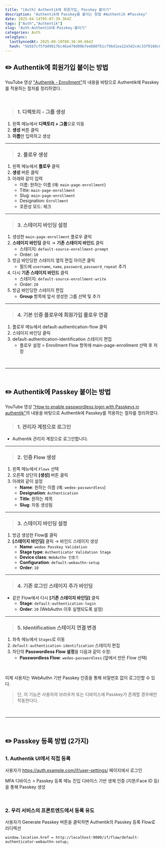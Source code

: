 ```yaml
---
title: "[Auth] Authentik에 회원가입, Passkey 붙이기"
description: "Authentik에 Passkey를 붙이는 방법 #Authentik #Passkey"
date: 2025-04-14T05:07:39.364Z
tags: ["Auth","Authentik"]
slug: "Auth-Authentik에-Passkey-붙이기"
categories: Auth
velogSync:
  lastSyncedAt: 2025-08-19T08:36:49.664Z
  hash: "5b5b7cf5fdd9817bc46a478d00b7e4880f61cf96d1ea12e5d2c4c33f9160c07a"
---
```


## ✏️ Authentik에 회원가입 붙이는 방법
YouTube 영상 ["Authentik - Enrollment"](https://www.youtube.com/watch?v=mGOTpRfulfQ)의 내용을 바탕으로 Authentik에 Passkey를 적용하는 절차를 정리하였다.

<br>

>### 1. 디렉토리 - 그룹 생성
1. 왼쪽 메뉴에서 **디렉토리 > 그룹**으로 이동
2. **생성** 버튼 클릭
3. **이름**만 입력하고 생성

---

>### 2. 플로우 생성
1. 왼쪽 메뉴에서 **플로우** 클릭
2. **생성** 버튼 클릭
3. 아래와 같이 입력
   - 이름: 원하는 이름 (예: `main-page-enrollment`)
   - Title: `main-page-enrollment`
   - Slug: `main-page-enrollment`
   - Designation: `Enrollment`
   - 호환성 모드: 체크

---

>### 3. 스테이지 바인딩 설정
1. 생성한 `main-page-enrollment` 플로우 클릭
2. **스테이지 바인딩** 클릭 → **기존 스테이지 바인드** 클릭
   - 스테이지: `default-source-enrollment-prompt`
   - Order: `10`
3. 방금 바인딩한 스테이지 옆의 편집 아이콘 클릭
   - 필드에 `username`, `name`, `password`, `password_repeat` 추가
4. 다시 **기존 스테이지 바인드** 클릭
   - 스테이지: `default-source-enrollment-write`
   - Order: `20`
5. 방금 바인딩한 스테이지 편집
   - **Group** 항목에 앞서 생성한 그룹 선택 및 추가

---

>### 4. 기본 인증 플로우에 회원가입 플로우 연결
1. 플로우 메뉴에서 default-authentication-flow 클릭
2. 스테이지 바인딩 클릭
3. default-authentication-identification 스테이지 편집
   - 플로우 설정 > Enrollment Flow 항목에 main-page-enrollment 선택 후 저장

<br>

---

<br>

## ✏️ Authentik에 Passkey 붙이는 방법
YouTube 영상 ["How to enable passwordless login with Passkeys in authentik"](https://www.youtube.com/watch?v=aEpT2fYGwLw)의 내용을 바탕으로 Authentik에 Passkey를 적용하는 절차를 정리하였다.

>### 1. 관리자 계정으로 로그인
- Authentik 관리자 계정으로 로그인합니다.

---

>### 2. 인증 Flow 생성
1. 왼쪽 메뉴에서 `Flows` 선택
2. 오른쪽 상단의 **[생성]** 버튼 클릭
3. 아래와 같이 설정
   - **Name**: 원하는 이름 (예: `wedeo-passwordless`)
   - **Designation**: `Authentication`
   - **Title**: 원하는 제목
   - **Slug**: 자동 생성됨

---

>### 3. 스테이지 바인딩 설정
1. 방금 생성한 Flow를 클릭
2. **[스테이지 바인딩]** 클릭 → 바인드 스테이지 생성
   - **Name**: `wedeo Passkey Validation`
   - **Stage type**: `Authenticator Validation Stage`
   - **Device class**: `WebAuthn 인증기`
   - **Configuration**: `default-webauthn-setup`
   - **Order**: `10`

---

>### 4. 기존 로그인 스테이지 추가 바인딩
- 같은 Flow에서 다시 **[기존 스테이지 바인딩]** 클릭
   - **Stage**: `default-authentication-login`
   - **Order**: `20` (WebAuthn 이후 실행되도록 설정)
   
---

>### 5. Identification 스테이지 연결 변경
1. 좌측 메뉴에서 `Stages`로 이동
2. `default-authentication-identification` 스테이지 편집
3. 하단의 **Passwordless Flow 설정**을 다음과 같이 수정:
   - **Passwordless Flow**: `wedeo-passwordless` (앞에서 만든 Flow 선택)


<br>


이제 사용자는 WebAuthn 기반 Passkey 인증을 통해 비밀번호 없이 로그인할 수 있다.
>단, 이 기능은 사용자의 브라우저 또는 디바이스에 Passkey가 존재할 경우에만 작동한다다.

<br>

---

<br>

## ✏️ Passkey 등록 방법 (2가지)
### 1. Authentik UI에서 직접 등록
사용자가 https://auth.example.com/if/user-settings/ 페이지에서 로그인

MFA 디바이스 > Passkey 등록 메뉴 진입
디바이스 기반 생체 인증 (지문/Face ID 등)을 통해 Passkey 생성

<br>

### 2. 우리 서비스의 프론트엔드에서 등록 유도
사용자가 Generate Passkey 버튼을 클릭하면 Authentik의 Passkey 등록 Flow로 리디렉션

```
window.location.href = http://localhost:9000/if/flow/default-authenticator-webauthn-setup;
```

